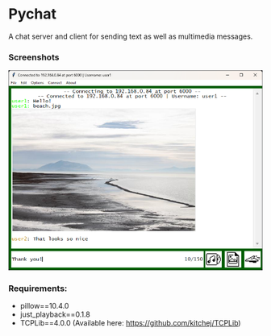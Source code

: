# Pychat

A chat server and client for sending text as well as multimedia messages.

### Screenshots
![img.png](img.png)

### Requirements:

- pillow==10.4.0
- just_playback==0.1.8
- TCPLib==4.0.0 (Available here: https://github.com/kitchej/TCPLib)
